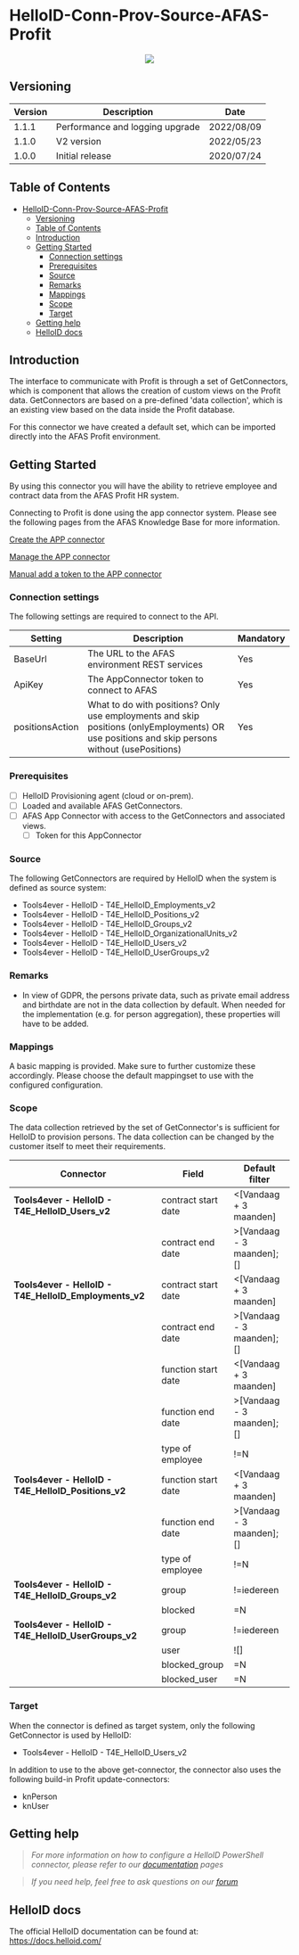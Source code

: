 # HelloID-Conn-Prov-Source-AFAS-Profit
<p align="center">
  <img src="https://user-images.githubusercontent.com/69046642/176402487-b5943355-39d3-408a-8f14-0699f1301dea.png">
</p>

## Versioning
| Version | Description | Date |
| - | - | - |
| 1.1.1   | Performance and logging upgrade | 2022/08/09  |
| 1.1.0   | V2 version | 2022/05/23  |
| 1.0.0   | Initial release | 2020/07/24  |

<!-- TABLE OF CONTENTS -->
## Table of Contents
- [HelloID-Conn-Prov-Source-AFAS-Profit](#helloid-conn-prov-source-afas-profit)
  - [Versioning](#versioning)
  - [Table of Contents](#table-of-contents)
  - [Introduction](#introduction)
  - [Getting Started](#getting-started)
    - [Connection settings](#connection-settings)
    - [Prerequisites](#prerequisites)
    - [Source](#source)
    - [Remarks](#remarks)
    - [Mappings](#mappings)
    - [Scope](#scope)
    - [Target](#target)
  - [Getting help](#getting-help)
  - [HelloID docs](#helloid-docs)


## Introduction
The interface to communicate with Profit is through a set of GetConnectors, which is component that allows the creation of custom views on the Profit data. GetConnectors are based on a pre-defined 'data collection', which is an existing view based on the data inside the Profit database. 

For this connector we have created a default set, which can be imported directly into the AFAS Profit environment.

<!-- GETTING STARTED -->
## Getting Started

By using this connector you will have the ability to retrieve employee and contract data from the AFAS Profit HR system.

Connecting to Profit is done using the app connector system. 
Please see the following pages from the AFAS Knowledge Base for more information.

[Create the APP connector](https://help.afas.nl/help/NL/SE/App_Apps_Custom_Add.htm)

[Manage the APP connector](https://help.afas.nl/help/NL/SE/App_Apps_Custom_Maint.htm)

[Manual add a token to the APP connector](https://help.afas.nl/help/NL/SE/App_Apps_Custom_Tokens_Manual.htm)

### Connection settings

The following settings are required to connect to the API.

| Setting         | Description                                   | Mandatory   |
| --------------- | --------------------------------------------- | ----------- |
| BaseUrl         | The URL to the AFAS environment REST services | Yes         |
| ApiKey          | The AppConnector token to connect to AFAS     | Yes         |
| positionsAction | What to do with positions? Only use employments and skip positions (onlyEmployments) OR use positions and skip persons without (usePositions) | Yes         |

### Prerequisites

- [ ] HelloID Provisioning agent (cloud or on-prem).
- [ ] Loaded and available AFAS GetConnectors.
- [ ] AFAS App Connector with access to the GetConnectors and associated views.
  - [ ] Token for this AppConnector

### Source

The following GetConnectors are required by HelloID when the system is defined as source system: 

*	Tools4ever - HelloID - T4E_HelloID_Employments_v2
*	Tools4ever - HelloID - T4E_HelloID_Positions_v2
*	Tools4ever - HelloID - T4E_HelloID_Groups_v2
*	Tools4ever - HelloID - T4E_HelloID_OrganizationalUnits_v2
*	Tools4ever - HelloID - T4E_HelloID_Users_v2
*	Tools4ever - HelloID - T4E_HelloID_UserGroups_v2

### Remarks
 - In view of GDPR, the persons private data, such as private email address and birthdate are not in the data collection by default. When needed for the implementation (e.g. for person aggregation), these properties will have to be added.

### Mappings
A basic mapping is provided. Make sure to further customize these accordingly.
Please choose the default mappingset to use with the configured configuration.

### Scope
The data collection retrieved by the set of GetConnector's is sufficient for HelloID to provision persons.
The data collection can be changed by the customer itself to meet their requirements.

| Connector                                             | Field               | Default filter            |
| ----------------------------------------------------- | ------------------- | ------------------------- |
| __Tools4ever - HelloID - T4E_HelloID_Users_v2__       | contract start date | <[Vandaag + 3 maanden]    |
|                                                       | contract end date   | >[Vandaag - 3 maanden];[] |
| __Tools4ever - HelloID - T4E_HelloID_Employments_v2__ | contract start date | <[Vandaag + 3 maanden]    |
|                                                       | contract end date   | >[Vandaag - 3 maanden];[] |
|                                                       | function start date | <[Vandaag + 3 maanden]    |
|                                                       | function end date   | >[Vandaag - 3 maanden];[] |
|                                                       | type of employee    | !=N                       |
| __Tools4ever - HelloID - T4E_HelloID_Positions_v2__   | function start date | <[Vandaag + 3 maanden]    |
|                                                       | function end date   | >[Vandaag - 3 maanden];[] |
|                                                       | type of employee    | !=N                       |
| __Tools4ever - HelloID - T4E_HelloID_Groups_v2__      | group               | !=iedereen                |
|                                                       | blocked             | =N                        |
| __Tools4ever - HelloID - T4E_HelloID_UserGroups_v2__  | group               | !=iedereen                |
|                                                       | user                | ![]                       |
|                                                       | blocked_group       | =N                        |
|                                                       | blocked_user        | =N                        |

### Target

When the connector is defined as target system, only the following GetConnector is used by HelloID:

*	Tools4ever - HelloID - T4E_HelloID_Users_v2

In addition to use to the above get-connector, the connector also uses the following build-in Profit update-connectors:

*	knPerson
*	knUser

## Getting help
> _For more information on how to configure a HelloID PowerShell connector, please refer to our [documentation](https://docs.helloid.com/hc/en-us/articles/360012558020-Configure-a-custom-PowerShell-target-system) pages_

> _If you need help, feel free to ask questions on our [forum](https://forum.helloid.com)_

## HelloID docs
The official HelloID documentation can be found at: https://docs.helloid.com/